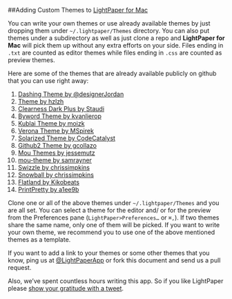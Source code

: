 ##Adding Custom Themes to [LightPaper for Mac](clockworkengine.com/lightpaper-mac/?ref=themedocshare)


You can write your own themes or use already available themes by just dropping them under `~/.lightpaper/Themes` directory. You can also put themes under a subdirectory as well as just clone a repo and **LightPaper for Mac** will pick them up without any extra efforts on your side. Files ending in `.txt` are counted as editor themes while files ending in `.css` are counted as preview themes. 


Here are some of the themes that are already available publicly on github that you can use right away:

1. [Dashing Theme by @designerJordan](https://github.com/designerJordan/md-dashing-theme)
2. [Theme by hzlzh](https://github.com/hzlzh/Mou-Theme)
3. [Clearness Dark Plus by Staudi](https://github.com/Staudi/Clearness-Dark-Plus)
4. [Byword Theme by kvanlierop](https://github.com/kvanlierop/byword-for-mou)
5. [Kublai Theme by moizk](https://github.com/moizk/kublai-mou)
6. [Verona Theme by MSpirek](https://github.com/MSpirek/Verona)
7. [Solarized Theme by CodeCatalyst](https://github.com/CodeCatalyst/mou-theme-solarized)
8. [Github2 Theme by gcollazo](https://github.com/gcollazo/mou-theme-github2)
9. [Mou Themes by jessemutz](https://github.com/jessemutz/mou)
10. [mou-theme by samrayner](https://github.com/samrayner/mou-theme)
11. [Swizzle by chrissimpkins](https://github.com/chrissimpkins/swizzle)
12. [Snowball by chrissimpkins](https://github.com/chrissimpkins/snowball)
13. [Flatland by Kikobeats](https://github.com/Kikobeats/mou-theme-flatland)
14. [PrintPretty by a1ee9b](https://github.com/a1ee9b/PrintPretty)


Clone one or all of the above themes under `~/.lightpaper/Themes` and you are all set. You can select a theme for the editor and/ or for the preview from the Preferences pane (`LightPaper>Preferences…` or `⌘,`). If two themes share the same name, only one of them will be picked. If you want to write your own theme, we recommend you to use one of the above mentioned themes as a template.


If you want to add a link to your themes or some other themes that you know, ping us at [@LightPaperApp](https://twitter.com/LightPaperApp) or fork this document and send us a pull request.


Also, we’ve spent countless hours writing this app. So if you like LightPaper please [show your gratitude with a tweet](https://twitter.com/intent/tweet?hashtags=markdown&original_referer=http%3A%2F%2Fclockworkengine.com%2Flightpaper-mac%2F%3Fref%3Drdshare&text=Checkout%20LightPaper%20-%20awesome%20markdown%20editor%20for%20Mac&tw_p=tweetbutton&url=http%3A%2F%2Fclockworkengine.com%2Flightpaper-mac%2F%3Fref%3Dtwshare&via=LightPaperApp).

